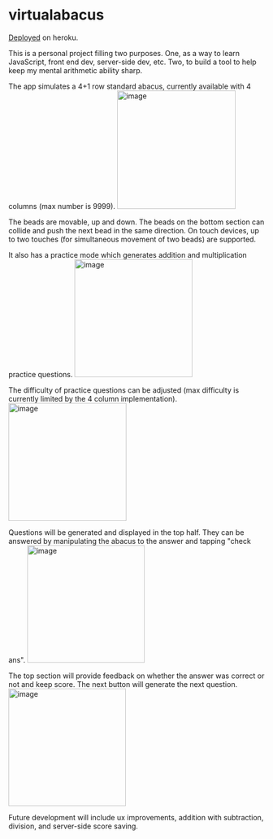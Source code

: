 # virtualabacus
 
[Deployed](http://virtual-abacus.herokuapp.com/) on heroku.

This is a personal project filling two purposes. One, as a way to learn JavaScript, front end dev, server-side dev, etc. Two, to build a tool to help keep my mental arithmetic ability sharp.

The app simulates a 4+1 row standard abacus, currently available with 4 columns (max number is 9999). 
<img width="233" alt="image" src="https://user-images.githubusercontent.com/58671823/199534912-a74d3844-7a41-4970-8b52-713eec14e2bb.png">

The beads are movable, up and down. The beads on the bottom section can collide and push the next bead in the same direction. On touch devices, up to two touches (for simultaneous movement of two beads) are supported. 

It also has a practice mode which generates addition and multiplication practice questions.
<img width="232" alt="image" src="https://user-images.githubusercontent.com/58671823/199535341-c5c20e76-8568-4bfa-a99c-b04fee76e3a7.png">

The difficulty of practice questions can be adjusted (max difficulty is currently limited by the 4 column implementation).
<img width="232" alt="image" src="https://user-images.githubusercontent.com/58671823/199535474-e97854dc-3457-494b-8426-2b43dce44759.png">

Questions will be generated and displayed in the top half. They can be answered by manipulating the abacus to the answer and tapping "check ans".
<img width="231" alt="image" src="https://user-images.githubusercontent.com/58671823/199535756-88c23530-bf23-498c-89e3-80512c4e2a74.png">

The top section will provide feedback on whether the answer was correct or not and keep score. The next button will generate the next question.
<img width="231" alt="image" src="https://user-images.githubusercontent.com/58671823/199536005-60cb51c7-0d3b-4caa-be56-d6a4887d3f3f.png">

Future development will include ux improvements, addition with subtraction, division, and server-side score saving.
